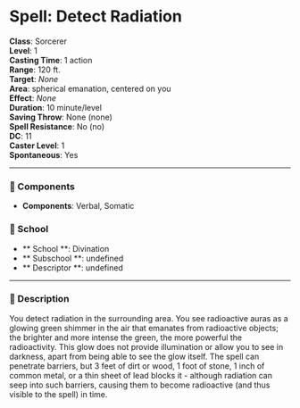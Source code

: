 
# Spell: Detect Radiation
**Class**: Sorcerer  
**Level**: 1  
**Casting Time**: 1 action  
**Range**: 120 ft.  
**Target**: _None_  
**Area**: spherical emanation, centered on you  
**Effect**: _None_  
**Duration**: 10 minute/level  
**Saving Throw**: None (none)  
**Spell Resistance**: No (no)  
**DC**: 11  
**Caster Level**: 1  
**Spontaneous**: Yes

---

### 🔮 Components
- **Components**: Verbal, Somatic

### 🏫 School
- ** School **: Divination
- ** Subschool **: undefined
- ** Descriptor **: undefined
---

### 📜 Description
You detect radiation in the surrounding area. You see radioactive auras as a glowing green shimmer in the air that emanates from radioactive objects; the brighter and more intense the green, the more powerful the radioactivity. This glow does not provide illumination or allow you to see in darkness, apart from being able to see the glow itself. The spell can penetrate barriers, but 3 feet of dirt or wood, 1 foot of stone, 1 inch of common metal, or a thin sheet of lead blocks it - although radiation can seep into such barriers, causing them to become radioactive (and thus visible to the spell) in time.
